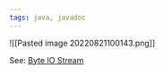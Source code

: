 ```yaml
---
tags: java, javadoc
---
```



![[Pasted image 20220821100143.png]]

See: [Byte IO Stream](java_Byte%20IO%20Stream.md) 